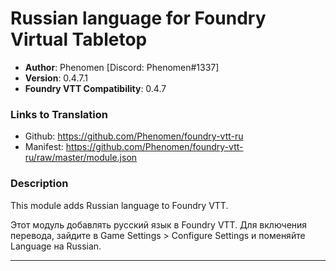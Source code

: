 # Russian language for Foundry Virtual Tabletop

* **Author**: Phenomen [Discord: Phenomen#1337]
* **Version**: 0.4.7.1
* **Foundry VTT Compatibility**: 0.4.7

### Links to Translation
* Github: https://github.com/Phenomen/foundry-vtt-ru
* Manifest: https://github.com/Phenomen/foundry-vtt-ru/raw/master/module.json

### Description
This module adds Russian language to Foundry VTT. 

Этот модуль добавлять русский язык в Foundry VTT. Для включения перевода, зайдите в Game Settings > Configure Settings и поменяйте Language на Russian.

---
